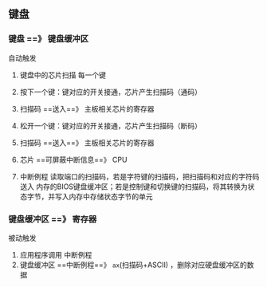 ##  键盘

###   键盘 ==》 键盘缓冲区
自动触发
1. 键盘中的芯片扫描 每一个键

2. 按下一个键：键对应的开关接通，芯片产生扫描码（通码）
3. 扫描码 ==送入==》 主板相关芯片的寄存器 

2. 松开一个键：键对应的开关接通，芯片产生扫描码（断码）
3. 扫描码 ==送入==》 主板相关芯片的寄存器 

4. 芯片 ==可屏蔽中断信息==》 CPU 
5. 中断例程 读取端口的扫描码，若是字符键的扫描码，把扫描码和对应的字符码送入 内存的BIOS键盘缓冲区；若是控制键和切换键的扫描码，将其转换为状态字节，并写入内存中存储状态字节的单元



###   键盘缓冲区 ==》 寄存器
被动触发
1. 应用程序调用 中断例程
1. 键盘缓冲区 ==中断例程==》 `ax`(扫描码+ASCII) ，删除对应硬盘缓冲区的数据
